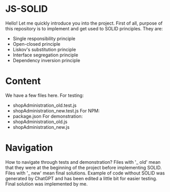 # JS-SOLID
Hello! Let me quickly introduce you into the project. First of all, purpose of this repository is to implement and get used to SOLID principles. 
They are:
- Single responsibility principle
- Open-closed principle
- Liskov's substitution principle
- Interface segregation principle
- Dependency inversion principle

# Content
We have a few files here.
For testing:
- shopAdministration_old.test.js
- shopAdministration_new.test.js
For NPM:
- package.json
For demonstration:
- shopAdministration_old.js
- shopAdministration_new.js

# Navigation
How to navigate through tests and demonstration?
Files with '_ old' mean that they were at the beginning of the project before implementing SOLID.
Files with '_ new' mean final solutions.
Example of code without SOLID was generated by ChatGPT and has been edited a little bit for easier testing.
Final solution was implemented by me.
